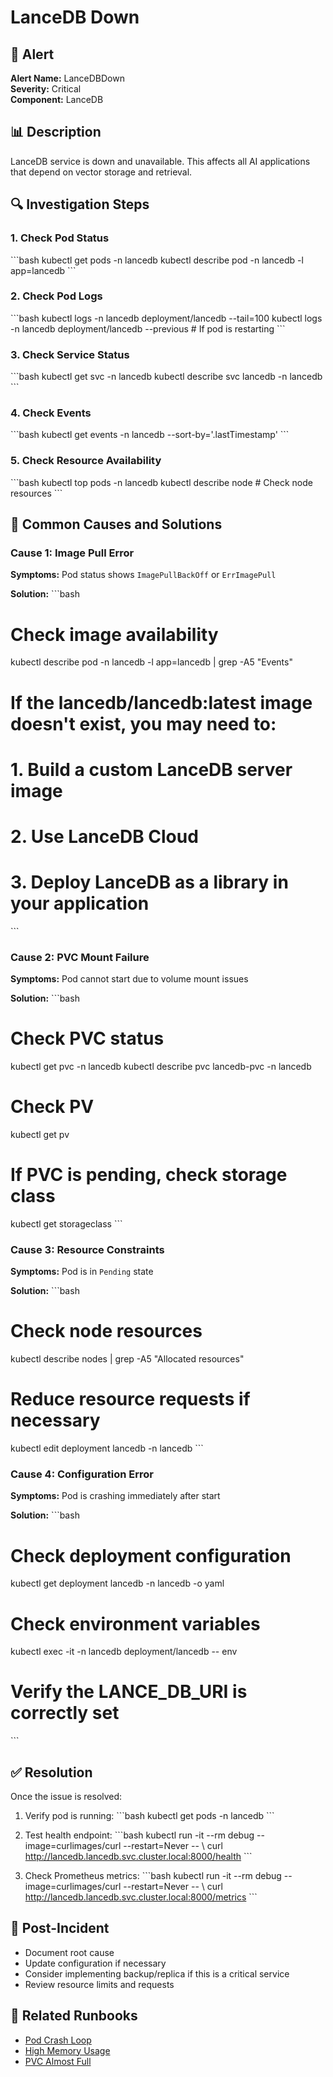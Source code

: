# LanceDB Down

## 🚨 Alert

**Alert Name:** LanceDBDown  
**Severity:** Critical  
**Component:** LanceDB

## 📊 Description

LanceDB service is down and unavailable. This affects all AI applications that depend on vector storage and retrieval.

## 🔍 Investigation Steps

### 1. Check Pod Status

\`\`\`bash
kubectl get pods -n lancedb
kubectl describe pod -n lancedb -l app=lancedb
\`\`\`

### 2. Check Pod Logs

\`\`\`bash
kubectl logs -n lancedb deployment/lancedb --tail=100
kubectl logs -n lancedb deployment/lancedb --previous  # If pod is restarting
\`\`\`

### 3. Check Service Status

\`\`\`bash
kubectl get svc -n lancedb
kubectl describe svc lancedb -n lancedb
\`\`\`

### 4. Check Events

\`\`\`bash
kubectl get events -n lancedb --sort-by='.lastTimestamp'
\`\`\`

### 5. Check Resource Availability

\`\`\`bash
kubectl top pods -n lancedb
kubectl describe node  # Check node resources
\`\`\`

## 🔧 Common Causes and Solutions

### Cause 1: Image Pull Error

**Symptoms:** Pod status shows `ImagePullBackOff` or `ErrImagePull`

**Solution:**
\`\`\`bash
# Check image availability
kubectl describe pod -n lancedb -l app=lancedb | grep -A5 "Events"

# If the lancedb/lancedb:latest image doesn't exist, you may need to:
# 1. Build a custom LanceDB server image
# 2. Use LanceDB Cloud
# 3. Deploy LanceDB as a library in your application
\`\`\`

### Cause 2: PVC Mount Failure

**Symptoms:** Pod cannot start due to volume mount issues

**Solution:**
\`\`\`bash
# Check PVC status
kubectl get pvc -n lancedb
kubectl describe pvc lancedb-pvc -n lancedb

# Check PV
kubectl get pv

# If PVC is pending, check storage class
kubectl get storageclass
\`\`\`

### Cause 3: Resource Constraints

**Symptoms:** Pod is in `Pending` state

**Solution:**
\`\`\`bash
# Check node resources
kubectl describe nodes | grep -A5 "Allocated resources"

# Reduce resource requests if necessary
kubectl edit deployment lancedb -n lancedb
\`\`\`

### Cause 4: Configuration Error

**Symptoms:** Pod is crashing immediately after start

**Solution:**
\`\`\`bash
# Check deployment configuration
kubectl get deployment lancedb -n lancedb -o yaml

# Check environment variables
kubectl exec -it -n lancedb deployment/lancedb -- env

# Verify the LANCE_DB_URI is correctly set
\`\`\`

## ✅ Resolution

Once the issue is resolved:

1. Verify pod is running:
   \`\`\`bash
   kubectl get pods -n lancedb
   \`\`\`

2. Test health endpoint:
   \`\`\`bash
   kubectl run -it --rm debug --image=curlimages/curl --restart=Never -- \\
     curl http://lancedb.lancedb.svc.cluster.local:8000/health
   \`\`\`

3. Check Prometheus metrics:
   \`\`\`bash
   kubectl run -it --rm debug --image=curlimages/curl --restart=Never -- \\
     curl http://lancedb.lancedb.svc.cluster.local:8000/metrics
   \`\`\`

## 📝 Post-Incident

- Document root cause
- Update configuration if necessary
- Consider implementing backup/replica if this is a critical service
- Review resource limits and requests

## 🔗 Related Runbooks

- [Pod Crash Loop](./pod-crash-loop.md)
- [High Memory Usage](./high-memory-usage.md)
- [PVC Almost Full](./pvc-almost-full.md)

